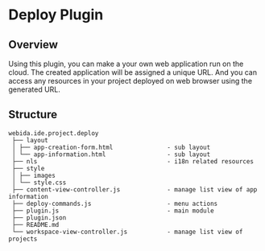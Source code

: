 # Deploy Plugin

## Overview

Using this plugin, you can make a your own web application run on the cloud.
The created application will be assigned a unique URL.
And you can access any resources in your project deployed on web browser using the generated URL.

## Structure

```
webida.ide.project.deploy
 ├── layout
 │ ├── app-creation-form.html               - sub layout
 │ └── app-information.html                 - sub layout
 ├── nls                                    - i18n related resources
 ├── style
 │ ├── images
 │ └── style.css
 ├── content-view-controller.js             - manage list view of app information
 ├── deploy-commands.js                     - menu actions
 ├── plugin.js                              - main module
 ├── plugin.json
 ├── README.md
 └── workspace-view-controller.js           - manage list view of projects
```